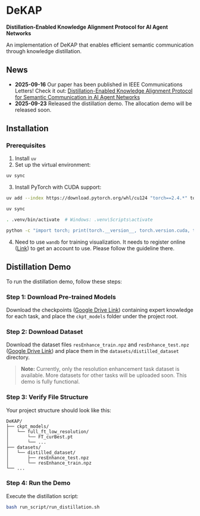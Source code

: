 # DeKAP
**Distillation-Enabled Knowledge Alignment Protocol for AI Agent Networks**

An implementation of DeKAP that enables efficient semantic communication through knowledge distillation.

## News
- **2025-09-16** Our paper has been published in IEEE Communications Letters! Check it out: [Distillation-Enabled Knowledge Alignment Protocol for Semantic Communication in AI Agent Networks](https://ieeexplore.ieee.org/document/11134386)
- **2025-09-23** Released the distillation demo. The allocation demo will be released soon.

## Installation

### Prerequisites
1. Install `uv`
2. Set up the virtual environment:
```bash
uv sync
```
3. Install PyTorch with CUDA support:
```bash
uv add --index https://download.pytorch.org/whl/cu124 "torch==2.4.*" torchvision torchaudio

uv sync

. .venv/bin/activate  # Windows: .venv\Scripts\activate

python -c "import torch; print(torch.__version__, torch.version.cuda, torch.cuda.is_available())" # Expected output: 2.4.1+cu124 12.4 True
```
4. Need to use `wandb` for training visualization. It needs to register online ([Link](https://wandb.ai/)) to get an account to use. Please follow the guideline there.

## Distillation Demo

To run the distillation demo, follow these steps:

### Step 1: Download Pre-trained Models
Download the checkpoints ([Google Drive Link](https://drive.google.com/drive/folders/1V-JPboJFg4PNPev0yey7XuUOMwHN7kFn?usp=sharing)) containing expert knowledge for each task, and place the `ckpt_models` folder under the project root.

### Step 2: Download Dataset
Download the dataset files `resEnhance_train.npz` and `resEnhance_test.npz` ([Google Drive Link](https://drive.google.com/drive/folders/1CkGFOv11DjfUR1FYu7_nav7BZ2yMf1fc?usp=sharing)) and place them in the `datasets/distilled_dataset` directory.

> **Note:** Currently, only the resolution enhancement task dataset is available. More datasets for other tasks will be uploaded soon. This demo is fully functional.

### Step 3: Verify File Structure
Your project structure should look like this:
```
DeKAP/
├── ckpt_models/
│   └── full_ft_low_resolution/
│       └── FT_curBest.pt
│       └── ...
├── datasets/
│   └── distilled_dataset/
│       ├── resEnhance_test.npz
│       └── resEnhance_train.npz
└── ...
```

### Step 4: Run the Demo
Execute the distillation script:
```bash
bash run_script/run_distillation.sh
```

